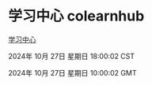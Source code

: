 # 学习中心 colearnhub
[学习中心](http://219.139.197.74:56308/colearnhub/)

2024年 10月 27日 星期日 18:00:02 CST

2024年 10月 27日 星期日 10:00:02 GMT
